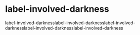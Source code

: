 # label-involved-darkness
label-involved-darknesslabel-involved-darknesslabel-involved-darknesslabel-involved-darknesslabel-involved-darkness
